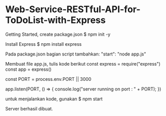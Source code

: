 # Web-Service-RESTful-API-for-ToDoList-with-Express

Getting Started, create package.json
$ npm init -y

Install Express
$ npm install express

Pada package.json bagian script tambahkan:
"start": "node app.js"

Membuat file app.js, tulis kode berikut
const express = require("express")
const app = express()

const PORT = process.env.PORT || 3000

app.listen(PORT, () => {
console.log("server running on port : " + PORT);
})

untuk menjalankan kode, gunakan
$ npm start

Server berhasil dibuat.
